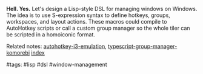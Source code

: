 **Hell. Yes.** Let's design a Lisp-style DSL for managing windows on Windows. The idea is to use S-expression syntax to define hotkeys, groups, workspaces, and layout actions. These macros could compile to AutoHotkey scripts or call a custom group manager so the whole tiler can be scripted in a homoiconic format.

Related notes: [autohotkey-i3-emulation](autohotkey-i3-emulation.md), [typescript-group-manager-komorebi](typescript-group-manager-komorebi.md) [index](../../unique/index.md)

#tags: #lisp #dsl #window-management
